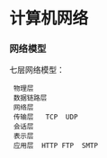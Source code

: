 <h1>计算机网络</h1>


<h3>网络模型</h3>

七层网络模型：

	 物理层  
	 数据链路层   
	 网络层  
	 传输层   TCP  UDP   
	 会话层   
	 表示层   
	 应用层  HTTP FTP  SMTP    
	
	

